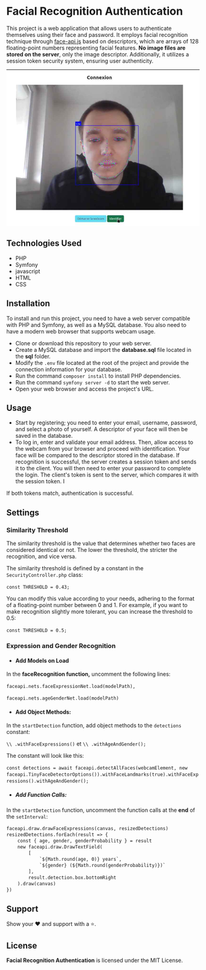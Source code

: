 # **Facial Recognition Authentication**

This project is a web application that allows users to authenticate themselves using their face and password. It employs
facial recognition technique through [face-api.js](https://github.com/justadudewhohacks/face-api.js) based on
descriptors, which are arrays of 128 floating-point numbers representing facial features.
**No image files are stored on the server**, only the image descriptor.
Additionally, it utilizes a session token security system, ensuring user authenticity.

![screenshot](screenshot.jpg)

## **Technologies Used**

* PHP
* Symfony
* javascript
* HTML
* CSS

## **Installation**

To install and run this project, you need to have a web server compatible with PHP and Symfony, as well as a MySQL
database. You also need to have a modern web browser that supports webcam usage.

* Clone or download this repository to your web server.
* Create a MySQL database and import the **database.sql** file located in the **sql** folder.
* Modify the `.env` file located at the root of the project and provide the connection information for your database.
* Run the command `composer install` to install PHP dependencies.
* Run the command `symfony server -d` to start the web server.
* Open your web browser and access the project's URL.

## **Usage**

* Start by registering; you need to enter your email, username, password, and select a photo of yourself. A descriptor
  of your face will then be saved in the database.
* To log in, enter and validate your email address. Then, allow access to the webcam from your browser and proceed with
  identification. Your face will be compared to the descriptor stored in the database. If recognition is successful, the
  server creates a session token and sends it to the client. You will then need to enter your password to complete the
  login. The client's token is sent to the server, which compares it with the session token. I

If both tokens match, authentication is successful.

## **Settings**

### Similarity Threshold

The similarity threshold is the value that determines whether two faces are considered identical or not. The lower the
threshold, the stricter the recognition, and vice versa.

The similarity threshold is defined by a constant in the `SecurityController.php` class:

`const THRESHOLD = 0.43;`

You can modify this value according to your needs, adhering to the format of a floating-point number between 0 and 1.
For example, if you want to make recognition slightly more tolerant, you can increase the threshold to 0.5:

`const THRESHOLD = 0.5;`

### Expression and Gender Recognition

* #### Add Models on Load

In the **faceRecognition function,** uncomment the following lines:

`faceapi.nets.faceExpressionNet.load(modelPath),`

`faceapi.nets.ageGenderNet.load(modelPath)`

* #### Add Object Methods:

In the `startDetection` function, add object methods to the `detections` constant:

`\\ .withFaceExpressions()` et `\\ .withAgeAndGender();`

The constant will look like this:

`const detections = await faceapi.detectAllFaces(webcamElement, new faceapi.TinyFaceDetectorOptions()).withFaceLandmarks(true).withFaceExpressions().withAgeAndGender();`

* ##### Add Function Calls:

In the `startDetection` function, uncomment the function calls at the **end** of the `setInterval`:

    faceapi.draw.drawFaceExpressions(canvas, resizedDetections)
    resizedDetections.forEach(result => {
        const { age, gender, genderProbability } = result
        new faceapi.draw.DrawTextField(
            [
                `${Math.round(age, 0)} years`,
                `${gender} (${Math.round(genderProbability)})`
            ],
            result.detection.box.bottomRight
        ).draw(canvas)
    })

## Support

Show your ❤️ and support with a ⭐.

## License

**Facial Recognition Authentication** is licensed under the MIT License.